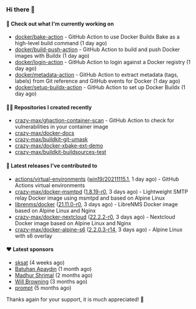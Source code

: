 ### Hi there 👋

#### 👷 Check out what I'm currently working on

- [docker/bake-action](https://github.com/docker/bake-action) - GitHub Action to use Docker Buildx Bake as a high-level build command (1 day ago)
- [docker/build-push-action](https://github.com/docker/build-push-action) - GitHub Action to build and push Docker images with Buildx (1 day ago)
- [docker/login-action](https://github.com/docker/login-action) - GitHub Action to login against a Docker registry (1 day ago)
- [docker/metadata-action](https://github.com/docker/metadata-action) - GitHub Action to extract metadata (tags, labels) from Git reference and GitHub events for Docker (1 day ago)
- [docker/setup-buildx-action](https://github.com/docker/setup-buildx-action) - GitHub Action to set up Docker Buildx (1 day ago)

#### 👨‍💻 Repositories I created recently

- [crazy-max/ghaction-container-scan](https://github.com/crazy-max/ghaction-container-scan) - GitHub Action to check for vulnerabilities in your container image
- [crazy-max/docker-docs](https://github.com/crazy-max/docker-docs)
- [crazy-max/buildkit-git-umask](https://github.com/crazy-max/buildkit-git-umask)
- [crazy-max/docker-xbake-ext-demo](https://github.com/crazy-max/docker-xbake-ext-demo)
- [crazy-max/buildkit-buildsources-test](https://github.com/crazy-max/buildkit-buildsources-test)

#### 🚀 Latest releases I've contributed to

- [actions/virtual-environments](https://github.com/actions/virtual-environments) ([win19/20211115.1](https://github.com/actions/virtual-environments/releases/tag/win19%2F20211115.1), 1 day ago) - GitHub Actions virtual environments
- [crazy-max/docker-msmtpd](https://github.com/crazy-max/docker-msmtpd) ([1.8.19-r0](https://github.com/crazy-max/docker-msmtpd/releases/tag/1.8.19-r0), 3 days ago) - Lightweight SMTP relay Docker image using msmtpd and based on Alpine Linux
- [librenms/docker](https://github.com/librenms/docker) ([21.11.0-r0](https://github.com/librenms/docker/releases/tag/21.11.0-r0), 3 days ago) - LibreNMS Docker image based on Alpine Linux and Nginx
- [crazy-max/docker-nextcloud](https://github.com/crazy-max/docker-nextcloud) ([22.2.2-r0](https://github.com/crazy-max/docker-nextcloud/releases/tag/22.2.2-r0), 3 days ago) - Nextcloud Docker image based on Alpine Linux and Nginx
- [crazy-max/docker-alpine-s6](https://github.com/crazy-max/docker-alpine-s6) ([2.2.0.3-r14](https://github.com/crazy-max/docker-alpine-s6/releases/tag/2.2.0.3-r14), 3 days ago) - Alpine Linux with s6 overlay

#### ❤️ Latest sponsors
- [sksat](https://github.com/sksat) (4 weeks ago)
- [Batuhan Apaydın](https://github.com/developer-guy) (1 month ago)
- [Madhur Shrimal](https://github.com/shrimalmadhur) (2 months ago)
- [Will Browning](https://github.com/willbrowningme) (3 months ago)
- [prompt](https://github.com/pr-mpt) (5 months ago)

Thanks again for your support, it is much appreciated! 🙏
